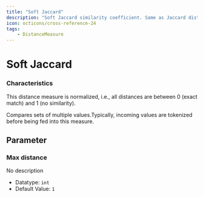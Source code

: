 ```yaml
---
title: "Soft Jaccard"
description: "Soft Jaccard similarity coefficient. Same as Jaccard distance but values within an levenhstein distance of 'maxDistance' are considered equivalent."
icon: octicons/cross-reference-24
tags: 
    - DistanceMeasure
---
```

# Soft Jaccard
<!-- This file was generated - DO NOT CHANGE IT MANUALLY -->




### Characteristics
This distance measure is normalized, i.e., all distances are between 0 (exact match) and 1 (no similarity).

Compares sets of multiple values.Typically, incoming values are tokenized before being fed into this measure.

## Parameter

### Max distance

No description

- Datatype: `int`
- Default Value: `1`



